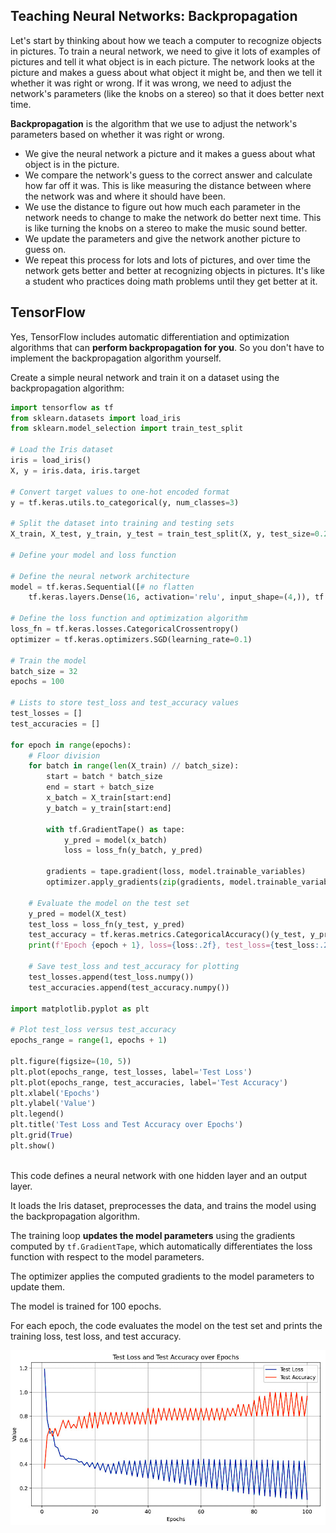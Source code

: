 ## Teaching Neural Networks: Backpropagation

Let's start by thinking about how we teach a computer to recognize objects in pictures.  To train a neural network, we need to give it lots of examples of pictures and tell it what object is in each picture. The network looks at the picture and makes a guess about what object it might be, and then we tell it whether it was right or wrong. If it was wrong, we need to adjust the network's parameters (like the knobs on a stereo) so that it does better next time.

**Backpropagation** is the algorithm that we use to adjust the network's parameters based on whether it was right or wrong.

* We give the neural network a picture and it makes a guess about what object is in the picture.
* We compare the network's guess to the correct answer and calculate how far off it was. This is like measuring the distance between where the network was and where it should have been.
* We use the distance to figure out how much each parameter in the network needs to change to make the network do better next time. This is like turning the knobs on a stereo to make the music sound better.
* We update the parameters and give the network another picture to guess on.
* We repeat this process for lots and lots of pictures, and over time the network gets better and better at recognizing objects in pictures. It's like a student who practices doing math problems until they get better at it.

## TensorFlow

Yes, TensorFlow includes automatic differentiation and optimization algorithms that can **perform backpropagation for you**. So you don't have to implement the backpropagation algorithm yourself.

Create a simple neural network and train it on a dataset using the backpropagation algorithm:

```py
import tensorflow as tf
from sklearn.datasets import load_iris
from sklearn.model_selection import train_test_split

# Load the Iris dataset
iris = load_iris()
X, y = iris.data, iris.target

# Convert target values to one-hot encoded format
y = tf.keras.utils.to_categorical(y, num_classes=3)

# Split the dataset into training and testing sets
X_train, X_test, y_train, y_test = train_test_split(X, y, test_size=0.2, random_state=42)

# Define your model and loss function

# Define the neural network architecture
model = tf.keras.Sequential([# no flatten
    tf.keras.layers.Dense(16, activation='relu', input_shape=(4,)), tf.keras.layers.Dense(3, activation='softmax')])

# Define the loss function and optimization algorithm
loss_fn = tf.keras.losses.CategoricalCrossentropy()
optimizer = tf.keras.optimizers.SGD(learning_rate=0.1)

# Train the model
batch_size = 32
epochs = 100

# Lists to store test_loss and test_accuracy values
test_losses = []
test_accuracies = []

for epoch in range(epochs):
    # Floor division
    for batch in range(len(X_train) // batch_size):
        start = batch * batch_size
        end = start + batch_size
        x_batch = X_train[start:end]
        y_batch = y_train[start:end]

        with tf.GradientTape() as tape:
            y_pred = model(x_batch)
            loss = loss_fn(y_batch, y_pred)

        gradients = tape.gradient(loss, model.trainable_variables)
        optimizer.apply_gradients(zip(gradients, model.trainable_variables))

    # Evaluate the model on the test set
    y_pred = model(X_test)
    test_loss = loss_fn(y_test, y_pred)
    test_accuracy = tf.keras.metrics.CategoricalAccuracy()(y_test, y_pred)
    print(f'Epoch {epoch + 1}, loss={loss:.2f}, test_loss={test_loss:.2f}, test_accuracy={test_accuracy:.2f}')

    # Save test_loss and test_accuracy for plotting
    test_losses.append(test_loss.numpy())
    test_accuracies.append(test_accuracy.numpy())

import matplotlib.pyplot as plt

# Plot test_loss versus test_accuracy
epochs_range = range(1, epochs + 1)

plt.figure(figsize=(10, 5))
plt.plot(epochs_range, test_losses, label='Test Loss')
plt.plot(epochs_range, test_accuracies, label='Test Accuracy')
plt.xlabel('Epochs')
plt.ylabel('Value')
plt.legend()
plt.title('Test Loss and Test Accuracy over Epochs')
plt.grid(True)
plt.show()
```

<br>
This code defines a neural network with one hidden layer and an output layer.

It loads the Iris dataset, preprocesses the data, and trains the model using the backpropagation algorithm.

The training loop **updates the model parameters** using the gradients computed by `tf.GradientTape`, which automatically differentiates the loss function with respect to the model parameters.

The optimizer applies the computed gradients to the model parameters to update them.

The model is trained for 100 epochs.

For each epoch, the code evaluates the model on the test set and prints the training loss, test loss, and test accuracy.

![](../images/Iris.jpg)

<br>
